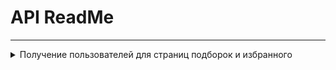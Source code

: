 
# API ReadMe
---

<details> <summary>Получение пользователей для страниц подборок и избранного</summary>

ПРИМЕР CHANGELOG-а
## Получение пользователей для страницы "Свидания"

Метод: *findMyUsersForDate*

Юзер возвращается, если подходит одновременно по следующим условиям:
- юзер должен имеет статус *active*
- юзер "не Вы" (id юзера не равен id запрашивающего юзера)

——————

## Получение пользователей для страницы "Знакомства"

Метод: *findMyUsersForImprovement*

Юзер возвращается, если подходит одновременно по следующим условиям:
- юзер должен имеет статус *active*
- юзер "не Вы" (id юзера не равен id запрашивающего юзера)

——————

</details>
